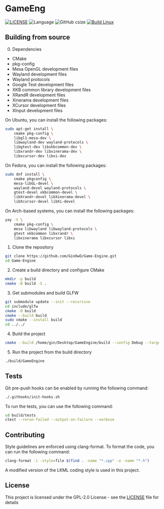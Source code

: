 # GameEng
[![LICENSE](https://img.shields.io/github/license/GinOwO/GameEng?color=blue)](LICENSE) ![Language](https://img.shields.io/badge/Language-C%2B%2B-brightgreen) ![GitHub csize](https://img.shields.io/github/languages/code-size/GinOwO/GameEng) [![Build Linux](https://github.com/GinOwO/GameEngine/actions/workflows/cmake-multi-platform.yml/badge.svg?event=push)](https://github.com/GinOwO/GameEngine/actions/workflows/cmake-multi-platform.yml)

## Building from source
0. Dependencies
- CMake
- pkg-config
- Mesa OpenGL development files
- Wayland development files
- Wayland protocols
- Google Test development files
- XKB common library development files
- XRandR development files
- Xinerama development files
- XCursor development files
- XInput development files

On Ubuntu, you can install the following packages:
```bash
sudo apt-get install \
	cmake pkg-config \
	libgl1-mesa-dev \
	libwayland-dev wayland-protocols \
	libgtest-dev libxkbcommon-dev \
	libxrandr-dev libxinerama-dev \
	libxcursor-dev libxi-dev
```

On Fedora, you can install the following packages:
```bash
sudo dnf install \
	cmake pkgconfig \
	mesa-libGL-devel \
	wayland-devel wayland-protocols \
	gtest-devel xkbcommon-devel \
	libXrandr-devel libXinerama-devel \
	libXcursor-devel libXi-devel
```

On Arch-based systems, you can install the following packages:
```bash
yay -S \
	cmake pkg-config \
	mesa libwayland libwayland-protocols \
	gtest xkbcommon libxrandr \
	libxinerama libxcursor libxi
```

1. Clone the repository
```bash
git clone https://github.com/GinOwO/Game-Engine.git
cd Game-Engine
```

2. Create a build directory and configure CMake
```bash
mkdir -p build
cmake -B build -S .
```

3. Get submodules and build GLFW
```bash
git submodule update --init --recursive
cd include/glfw
cmake -B build
cmake --build build
sudo cmake --install build
cd ../../
```

4. Build the project
```bash
cmake --build /home/gin/Desktop/GameEngine/build --config Debug --target all --
```

5. Run the project from the build directory
```bash
./build/GameEngine
```

## Tests
Git pre-push hooks can be enabled by running the following command:
```bash
./.githooks/init-hooks.sh
```

To run the tests, you can use the following command:
```bash
cd build/tests
ctest --rerun-failed --output-on-failure --verbose
```

## Contributing
Style guidelines are enforced using clang-format. To format the code, you can run the following command:
```bash
clang-format -i -style=file $(find . -name "*.cpp" -o -name "*.h")
```

A modified version of the LKML coding style is used in this project.

## License
This project is licensed under the GPL-2.0 License - see the [LICENSE](LICENSE) file for details
